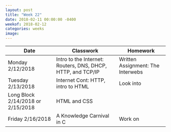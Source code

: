 ```yaml
---
layout: post
title: "Week 22"
date: 2018-02-11 00:00:00 -0400
weekof: 2018-02-12
categories: weeks
image:
---
```


|Date                        |Classwork|Homework|
|----------------------------|---------|--------|
|Monday 2/12/2018            | Intro to the Internet: Routers, DNS, DHCP, HTTP, and TCP/IP | Written Assignment: The Interwebs |
|Tuesday 2/13/2018           | Internet Cont: HTTP, intro to HTML | Look into </chapter5> |
|Long Block 2/14/2018 or 2/15/2018 | HTML and CSS | </chapter5> |
|Friday 2/16/2018            | A Knowledge Carnival in C | Work on </chapter5> |

